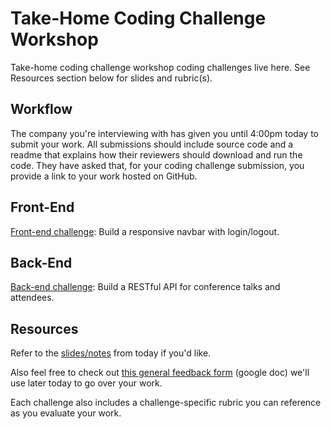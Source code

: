 # Take-Home Coding Challenge Workshop

Take-home coding challenge workshop coding challenges live here. See Resources section below for slides and rubric(s).

## Workflow

The company you're interviewing with has given you until 4:00pm today to submit your work.  All submissions should include source code and a readme that explains how their reviewers should download and run the code.  They have asked that, for your coding challenge submission, you provide a link to your work hosted on GitHub.

## Front-End 

[Front-end challenge](front-end): Build a responsive navbar with login/logout.

## Back-End

[Back-end challenge](back-end): Build a RESTful API for conference talks and attendees.

## Resources

Refer to the [slides/notes](notes.md) from today if you'd like. 

Also feel free to check out [this general feedback form](https://docs.google.com/document/d/19AwHZFki1TTBjuz5-tn8Rrk25rmwioqnRZYpDR-hESU/edit?usp=sharing) (google doc) we'll use later today to go over your work.

Each challenge also includes a challenge-specific rubric you can reference as you evaluate your work.
